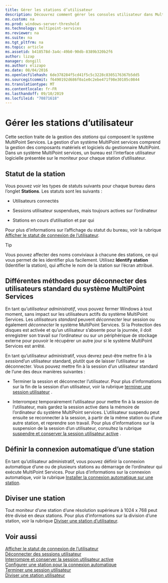 ```yaml
---
title: Gérer les stations d’utilisateur
description: Découvrez comment gérer les consoles utilisateur dans MultiPoint services
ms.custom: na
ms.prod: windows-server-threshold
ms.technology: multipoint-services
ms.reviewer: na
ms.suite: na
ms.tgt_pltfrm: na
ms.topic: article
ms.assetid: b418578d-3a4c-49b0-90db-8389b320b2f6
author: lizap
manager: dongill
ms.author: elizapo
ms.date: 08/04/2016
ms.openlocfilehash: 6de378284f5cd41f5c5c3228c8305176367b5dd5
ms.sourcegitcommit: f6490192d686f0a1e0c2ebe471f98e30105c0844
ms.translationtype: MT
ms.contentlocale: fr-FR
ms.lasthandoff: 09/10/2019
ms.locfileid: "70871618"
---
```

# <a name="manage-user-stations"></a>Gérer les stations d’utilisateur
Cette section traite de la gestion des *stations* qui composent le système MultiPoint Services. La gestion d’un système MultiPoint services comprend la gestion des composants matériels et logiciels du gestionnaire MultiPoint. Dans un système MultiPoint services, un bureau est l’interface utilisateur logicielle présentée sur le moniteur pour chaque station d’utilisateur.  
  
## <a name="station-status"></a>Statut de la station  
Vous pouvez voir les types de statuts suivants pour chaque bureau dans l’onglet **Stations**. Les statuts sont les suivants :  
  
-   Utilisateurs connectés  
  
-   Sessions utilisateur suspendues, mais toujours actives sur l’ordinateur  
  
-   Stations en cours d’utilisation et par qui  
  
Pour plus d’informations sur l’affichage du statut du bureau, voir la rubrique [Afficher le statut de connexion de l’utilisateur](View-User-Connection-Status.md).  

>[!TIP] 
> Vous pouvez affecter des noms conviviaux à chacune des stations, ce qui vous permet de les identifier plus facilement. Utilisez **Identify station** (Identifier la station), qui affiche le nom de la station sur l’écran attribué.
  
## <a name="different-ways-to-log-standard-users-off-of-the-multipoint-services-system"></a>Différentes méthodes pour déconnecter des utilisateurs standard du système MultiPoint Services  
En tant qu’*utilisateur administratif*, vous pouvez fermer Windows à tout moment, sans impact sur les utilisateurs actifs du système MultiPoint Services. Les *utilisateurs standard* peuvent *déconnecter* leur session ou également *déconnecter* le système MultiPoint Services. Si la Protection des disques est activée et qu’un utilisateur s’absente pour la journée, il doit enregistrer son travail sur l’ordinateur ou sur un périphérique de stockage externe pour pouvoir le récupérer un autre jour si le système MultiPoint Services est arrêté.  
  
En tant qu’utilisateur administratif, vous devrez peut-être mettre fin à la *session*d’un utilisateur standard, plutôt que de laisser l’utilisateur se déconnecter. Vous pouvez mettre fin à la session d’un utilisateur standard de l’une des deux manières suivantes :  
  
-   Terminer la session et déconnecter l’utilisateur. Pour plus d’informations sur la fin de la session d’un utilisateur, voir la rubrique [terminer une session utilisateur](End-a-User-Session.md) .  
  
-   Interrompez temporairement l’utilisateur pour mettre fin à la session de l’utilisateur, mais gardez la session active dans la mémoire de l’ordinateur du système MultiPoint services. L’utilisateur suspendu peut ensuite se reconnecter à la session, à partir de la même station ou d’une autre station, et reprendre son travail. Pour plus d’informations sur la suspension de la session d’un utilisateur, consultez la rubrique [suspendre et conserver la session utilisateur active](Suspend-and-Leave-User-Session-Active.md) .  
  
## <a name="set-a-station-to-automatically-log-on"></a>Définir la connexion automatique d’une station  
En tant qu’utilisateur administratif, vous pouvez définir la connexion automatique d’une ou de plusieurs stations au démarrage de l’ordinateur qui exécute MultiPoint Services. Pour plus d’informations sur la connexion automatique, voir la rubrique [Installer la connexion automatique sur une station](Set-up-a-Station-for-Automatic-Logon.md).  
  
## <a name="split-a-station"></a>Diviser une station  
Tout moniteur d’une station d’une résolution supérieure à 1024 x 768 peut être divisé en deux stations. Pour plus d’informations sur la division d’une station, voir la rubrique [Diviser une station d’utilisateur](Split-a-User-Station.md).  
  
## <a name="see-also"></a>Voir aussi  
[Afficher le statut de connexion de l’utilisateur](View-User-Connection-Status.md)  
[Déconnecter des sessions utilisateur](Log-off-or-Disconnect-User-Sessions.md)  
[Interrompre et conserver la session utilisateur active](Suspend-and-Leave-User-Session-Active.md)  
[Configurer une station pour la connexion automatique](Set-up-a-Station-for-Automatic-Logon.md)  
[Terminer une session utilisateur](End-a-User-Session.md)  
[Diviser une station utilisateur](Split-a-User-Station.md)